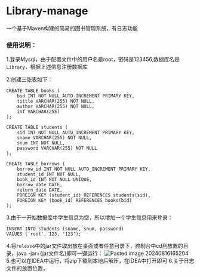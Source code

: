 # Library-manage
一个基于Maven构建的简易的图书管理系统，有日志功能
### 使用说明：
1.登录Mysql，由于配置文件中的用户名是root，密码是123456,数据库名是`Library`，根据上述信息注册数据库

2.创建三张表如下：
```mysql
CREATE TABLE books (
    bid INT NOT NULL AUTO_INCREMENT PRIMARY KEY,
    tittle VARCHAR(255) NOT NULL,
    author VARCHAR(255) NOT NULL,
    inf VARCHAR(255)
);
```

```mysql
CREATE TABLE students (
    sid INT NOT NULL AUTO_INCREMENT PRIMARY KEY,
    sname VARCHAR(255) NOT NULL,
    snum INT NOT NULL,
    password VARCHAR(255) NOT NULL
);
```
```mysql
CREATE TABLE borrows (
    borrow_id INT NOT NULL AUTO_INCREMENT PRIMARY KEY,
    student_id INT NOT NULL,
    book_id INT NOT NULL UNIQUE,
    borrow_date DATE,
    return_date DATE,
    FOREIGN KEY (student_id) REFERENCES students(sid),
    FOREIGN KEY (book_id) REFERENCES books(bid)
);
```
3.由于一开始数据库中学生信息为空，所以增加一个学生信息用来登录：
```mysql
INSERT INTO students (sname, snum, password)
VALUES ('root', 123, '123');
```
4.将`release`中的jar文件取出放在桌面或者任意目录下，控制台中cd到放置的目录，java -jar+{jar文件名}即可一键运行：
![Pasted image 20240816165204](https://github.com/user-attachments/assets/fe978617-d93e-4243-bc71-e5a6437d0198)
5.也可以在IDEA中运行，将zip下载到本地后解压，在IDEA中打开即可
6.关于日志文件的放置位置，
